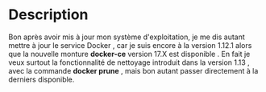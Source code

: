 
# Description

Bon après avoir mis à jour mon système d'exploitation, je me dis autant mettre à jour le service Docker , car je suis encore à la version 1.12.1 alors que la nouvelle monture **docker-ce** version 17.X est disponible . En fait je veux surtout la fonctionnalité de nettoyage introduit dans la version 1.13 , avec la commande **docker prune** , mais bon autant passer directement à la derniers disponible.

# 
